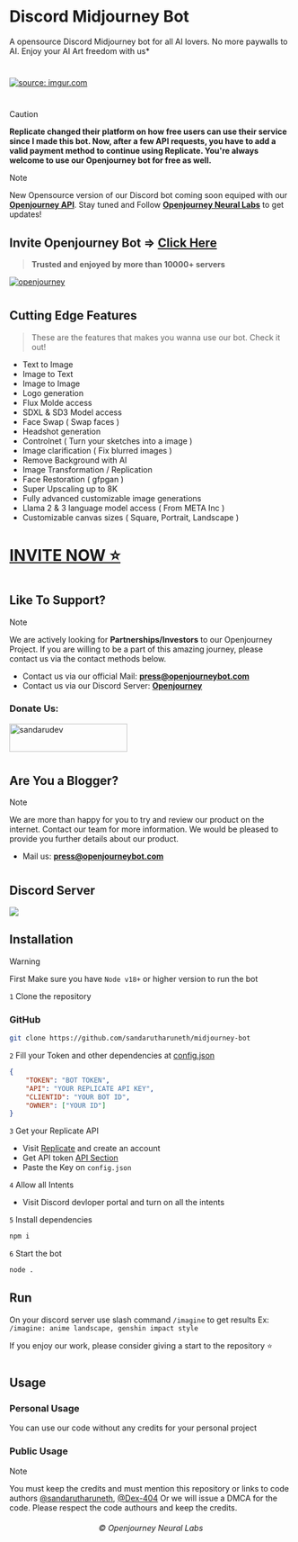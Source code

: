 # Discord Midjourney Bot

A opensource Discord Midjourney bot for all AI lovers. No more paywalls to AI. Enjoy your AI Art freedom with us*

#
<a href="https://imgur.com/Bmf1J3P"><img src="https://i.imgur.com/Bmf1J3P.png" title="source: imgur.com" /></a>
#

> [!CAUTION]
> **Replicate changed their platform on how free users can use their service since I made this bot. Now, after a few API requests, you have to add a valid payment method to continue using Replicate. You're always welcome to use our Openjourney bot for free as well.**

> [!NOTE]
> New Opensource version of our Discord bot coming soon equiped with our [**Openjourney API**](https://docs.opj.app/). Stay tuned and Follow [**Openjourney Neural Labs**](https://github.com/Openjourney-Neural-Labs) to get updates!

## Invite Openjourney Bot => <a href="https://openjourneybot.com" target="_blank">Click Here</a>
> **Trusted and enjoyed by more than 10000+ servers**

<a href="https://openjourneybot.com" target="_blank"><img src="https://i.imgur.com/lN76M6r.png" title="openjourney" /></a>

#

## Cutting Edge Features
> These are the features that makes you wanna use our bot. Check it out!

- Text to Image
- Image to Text
- Image to Image
- Logo generation
- Flux Molde access
- SDXL & SD3 Model access
- Face Swap ( Swap faces )
- Headshot generation
- Controlnet ( Turn your sketches into a image )
- Image clarification ( Fix blurred images )
- Remove Background with AI
- Image Transformation / Replication
- Face Restoration ( gfpgan )
- Super Upscaling up to 8K
- Fully advanced customizable image generations
- Llama 2 & 3 language model access ( From META Inc )
- Customizable canvas sizes ( Square, Portrait, Landscape )

# [INVITE NOW ⭐️](https://openjourneybot.com)

#

## Like To Support?
> [!NOTE]
> We are actively looking for **Partnerships/Investors** to our Openjourney Project. If you are willing to be a part of this amazing journey, please contact us via the contact methods below.

- Contact us via our official Mail: **press@openjourneybot.com**
- Contact us via our Discord Server: <a href="https://discord.gg/cqSEc9FNrE">**Openjourney**</a>


<h3 align="left">Donate Us:</h3>
<p><a href="https://www.paypal.com/donate?campaign_id=RPSWK4U9NA44N" target="_blank"> <img src="https://github.com/andreostrovsky/donate-with-paypal/blob/master/dark.svg" height="50" width="210" alt="sandarudev" /></a>
</p>

#

## Are You a Blogger?
> [!NOTE]
> We are more than happy for you to try and review our product on the internet. Contact our team for more information. We would be pleased to provide you further details about our product.

- Mail us: **press@openjourneybot.com**

#

## Discord Server
<a href="https://discord.gg/cqSEc9FNrE"><img src="https://discord.com/api/guilds/886462690153857054/widget.png?style=banner2"></a><br>

## Installation
> [!WARNING]  
> First Make sure you have `Node v18+` or higher version to run the bot

`1` Clone the repository

### GitHub
```sh
git clone https://github.com/sandarutharuneth/midjourney-bot
```

`2` Fill your Token and other dependencies at [config.json](https://github.com/sandarutharuneth/midjourney-bot/blob/master/src/config/config.json)
```json
{
    "TOKEN": "BOT TOKEN",
    "API": "YOUR REPLICATE API KEY",
    "CLIENTID": "YOUR BOT ID",
    "OWNER": ["YOUR ID"]
}
```

`3` Get your Replicate API
- Visit [Replicate](https://replicate.com) and create an account
- Get API token [API Section](https://replicate.com/account/api-tokens)
- Paste the Key on `config.json`

`4` Allow all Intents
- Visit Discord devloper portal and turn on all the intents

`5` Install dependencies
```sh
npm i
```

`6` Start the bot
```sh
node .
```

## Run
On your discord server use slash command `/imagine` to get results
Ex: `/imagine: anime landscape, genshin impact style`

If you enjoy our work, please consider giving a start to the repository ⭐️
#

## Usage
### Personal Usage
You can use our code without any credits for your personal project

### Public Usage
> [!NOTE]
> You must keep the credits and must mention this repository or links to code authors [@sandarutharuneth](https://github.com/sandarutharuneth), [@Dex-404](https://github.com/Dex-404)
Or we will issue a DMCA for the code. Please respect the code authours and keep the credits.

<h6 align="center">©️ Openjourney Neural Labs</h6>
